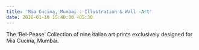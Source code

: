 ```yaml
---
title: 'Mia Cucina, Mumbai : Illustration & Wall -Art'
date: 2018-01-18 15:40:00 +05:30
---
```


The ‘Bel-Pease’ Collection of nine italian art prints exclusively designed for Mia Cucina, Mumbai.